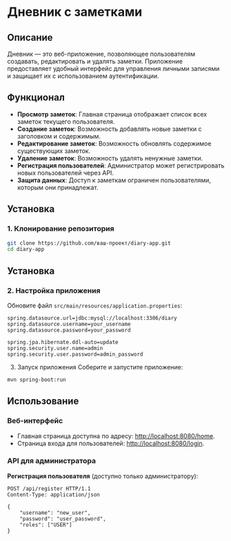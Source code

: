 # Дневник с заметками

## Описание

Дневник — это веб-приложение, позволяющее пользователям создавать, редактировать и удалять заметки. Приложение предоставляет удобный интерфейс для управления личными записями и защищает их с использованием аутентификации.

## Функционал

- **Просмотр заметок**: Главная страница отображает список всех заметок текущего пользователя.
- **Создание заметок**: Возможность добавлять новые заметки с заголовком и содержимым.
- **Редактирование заметок**: Возможность обновлять содержимое существующих заметок.
- **Удаление заметок**: Возможность удалять ненужные заметки.
- **Регистрация пользователей**: Администратор может регистрировать новых пользователей через API.
- **Защита данных**: Доступ к заметкам ограничен пользователями, которым они принадлежат.

## Установка

### 1. Клонирование репозитория

  ```bash
  git clone https://github.com/ваш-проект/diary-app.git
  cd diary-app
  ```

## Установка

### 2. Настройка приложения

Обновите файл `src/main/resources/application.properties`:

```properties
spring.datasource.url=jdbc:mysql://localhost:3306/diary
spring.datasource.username=your_username
spring.datasource.password=your_password

spring.jpa.hibernate.ddl-auto=update
spring.security.user.name=admin
spring.security.user.password=admin_password
```

3. Запуск приложения
Соберите и запустите приложение:

  ```bash
  mvn spring-boot:run
  ```

## Использование

### Веб-интерфейс
- Главная страница доступна по адресу: [http://localhost:8080/home](http://localhost:8080/home).
- Страница входа для пользователей: [http://localhost:8080/login](http://localhost:8080/login).

### API для администратора

**Регистрация пользователя** (доступно только администратору):

```http
POST /api/register HTTP/1.1
Content-Type: application/json

{
    "username": "new_user",
    "password": "user_password",
    "roles": ["USER"]
}

